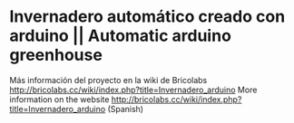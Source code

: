 Invernadero automático creado con arduino || Automatic arduino greenhouse
===========

Más información del proyecto en la wiki de Bricolabs http://bricolabs.cc/wiki/index.php?title=Invernadero_arduino
More information on the website http://bricolabs.cc/wiki/index.php?title=Invernadero_arduino (Spanish)

